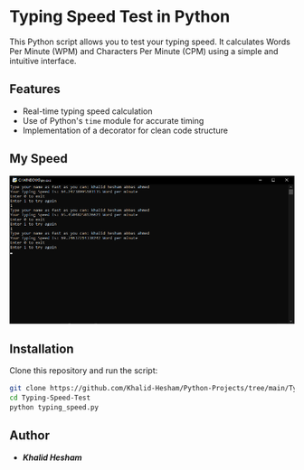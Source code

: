 # Typing Speed Test in Python

This Python script allows you to test your typing speed. It calculates Words Per Minute (WPM) and Characters Per Minute (CPM) using a simple and intuitive interface.

## Features
- Real-time typing speed calculation
- Use of Python's `time` module for accurate timing
- Implementation of a decorator for clean code structure

## My Speed
![alt text](my_speed.png)


## Installation
Clone this repository and run the script:
```bash
git clone https://github.com/Khalid-Hesham/Python-Projects/tree/main/Typing-Speed-Test.git
cd Typing-Speed-Test
python typing_speed.py
```

## Author

- ***Khalid Hesham***
